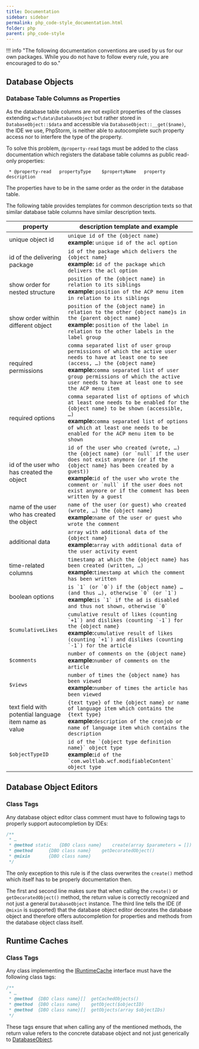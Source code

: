 ```yaml
---
title: Documentation
sidebar: sidebar
permalink: php_code-style_documentation.html
folder: php
parent: php_code-style
---
```


!!! info "The following documentation conventions are used by us for our own packages. While you do not have to follow every rule, you are encouraged to do so."


## Database Objects

### Database Table Columns as Properties

As the database table columns are not explicit properties of the classes extending `wcf\data\DatabaseObject` but rather stored in `DatabaseObject::$data` and accessible via `DatabaseObject::__get($name)`, the IDE we use, PhpStorm, is neither able to autocomplete such property access nor to interfere the type of the property.
 
To solve this problem, `@property-read` tags must be added to the class documentation which registers the database table columns as public read-only properties:

```
 * @property-read	propertyType	$propertyName	property description
```

The properties have to be in the same order as the order in the database table.

The following table provides templates for common description texts so that similar database table columns have similar description texts.

| property | description template and example |
|----------|----------------------------------|
| unique object id | `unique id of the {object name}`<br>**example:** `unique id of the acl option`|
| id of the delivering package | `id of the package which delivers the {object name}`<br>**example:** `id of the package which delivers the acl option`|
| show order for nested structure | `position of the {object name} in relation to its siblings`<br>**example:** `position of the ACP menu item in relation to its siblings`|
| show order within different object | `position of the {object name} in relation to the other {object name}s in the {parent object name}`<br>**example:** `position of the label in relation to the other labels in the label group`|
| required permissions | `comma separated list of user group permissions of which the active user needs to have at least one to see (access, …) the {object name}`<br>**example:**`comma separated list of user group permissions of which the active user needs to have at least one to see the ACP menu item`|
| required options | `comma separated list of options of which at least one needs to be enabled for the {object name} to be shown (accessible, …)`<br>**example:**`comma separated list of options of which at least one needs to be enabled for the ACP menu item to be shown`|
| id of the user who has created the object | ``id of the user who created (wrote, …) the {object name} (or `null` if the user does not exist anymore (or if the {object name} has been created by a guest))``<br>**example:**``id of the user who wrote the comment or `null` if the user does not exist anymore or if the comment has been written by a guest``|
| name of the user who has created the object | ``name of the user (or guest) who created (wrote, …) the {object name}``<br>**example:**``name of the user or guest who wrote the comment``|
| additional data | `array with additional data of the {object name}`<br>**example:**`array with additional data of the user activity event`|
| time-related columns | `timestamp at which the {object name} has been created (written, …)`<br>**example:**`timestamp at which the comment has been written`|
| boolean options | ``is `1` (or `0`) if the {object name} … (and thus …), otherwise `0` (or `1`)``<br>**example:**``is `1` if the ad is disabled and thus not shown, otherwise `0` ``|
| `$cumulativeLikes` | ``cumulative result of likes (counting `+1`) and dislikes (counting `-1`) for the {object name}``<br>**example:**``cumulative result of likes (counting `+1`) and dislikes (counting `-1`) for the article``|
| `$comments` | `number of comments on the {object name}`<br>**example:**`number of comments on the article`|
| `$views` | `number of times the {object name} has been viewed`<br>**example:**`number of times the article has been viewed`|
| text field with potential language item name as value | `{text type} of the {object name} or name of language item which contains the {text type}`<br>**example:**`description of the cronjob or name of language item which contains the description`|
| `$objectTypeID` | ``id of the `{object type definition name}` object type``<br>**example:**``id of the `com.woltlab.wcf.modifiableContent` object type``|


## Database Object Editors

### Class Tags

Any database object editor class comment must have to following tags to properly support autocompletion by IDEs:

```php
/**
 * …
 * @method static	{DBO class name}	create(array $parameters = [])
 * @method		{DBO class name}	getDecoratedObject()
 * @mixin		{DBO class name}
 */
```

The only exception to this rule is if the class overwrites the `create()` method which itself has to be properly documentation then.

The first and second line makes sure that when calling the `create()` or `getDecoratedObject()` method, the return value is correctly recognized and not just a general `DatabaseObject` instance.
The third line tells the IDE (if `@mixin` is supported) that the database object editor decorates the database object and therefore offers autocompletion for properties and methods from the database object class itself.


## Runtime Caches

### Class Tags

Any class implementing the [IRuntimeCache](https://github.com/WoltLab/WCF/blob/master/wcfsetup/install/files/lib/system/cache/runtime/IRuntimeCache.class.php) interface must have the following class tags:

```php
/**
 * …
 * @method	{DBO class name}[]	getCachedObjects()
 * @method	{DBO class name}	getObject($objectID)
 * @method	{DBO class name}[]	getObjects(array $objectIDs)
 */
```

These tags ensure that when calling any of the mentioned methods, the return value refers to the concrete database object and not just generically to [DatabaseObject](https://github.com/WoltLab/WCF/blob/master/wcfsetup/install/files/lib/data/DatabaseObject.class.php).

